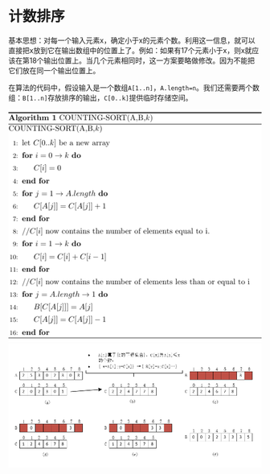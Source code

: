 # 计数排序

基本思想：对每一个输入元素x，确定小于x的元素个数。利用这一信息，就可以直接把x放到它在输出数组中的位置上了。例如：如果有17个元素小于x，则x就应该在第18个输出位置上。当几个元素相同时，这一方案要略做修改。因为不能把它们放在同一个输出位置上。

在算法的代码中，假设输入是一个数组`A[1..n]`，`A.length=n`。我们还需要两个数组：`B[1..n]`存放排序的输出，`C[0..k]`提供临时存储空间。

<img src="../Countingsort/img/counting-sort.png" alt="计数排序伪代码">

<img src="../Countingsort/img/counting-sort-1.png" alt="计数排序图示">